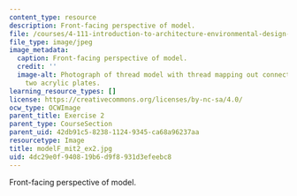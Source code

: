 ```yaml
---
content_type: resource
description: Front-facing perspective of model.
file: /courses/4-111-introduction-to-architecture-environmental-design-spring-2014/4dc29e0f940819b6d9f8931d3efeebc8_modelF_mit2_ex2.jpg
file_type: image/jpeg
image_metadata:
  caption: Front-facing perspective of model.
  credit: ''
  image-alt: Photograph of thread model with thread mapping out connections between
    two acrylic plates.
learning_resource_types: []
license: https://creativecommons.org/licenses/by-nc-sa/4.0/
ocw_type: OCWImage
parent_title: Exercise 2
parent_type: CourseSection
parent_uid: 42db91c5-8238-1124-9345-ca68a96237aa
resourcetype: Image
title: modelF_mit2_ex2.jpg
uid: 4dc29e0f-9408-19b6-d9f8-931d3efeebc8
---
```

Front-facing perspective of model.